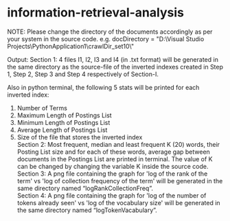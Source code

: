 # information-retrieval-analysis


NOTE:
Please change the directory of the documents accordingly as per your system in the source code. e.g. 
docDirectory = "D:\\Visual Studio  Projects\\PythonApplication1\\crawlDir_set10\\"



Output:
Section 1:
4 files I1, I2, I3 and I4 (in .txt format) will be generated in the same directory as the source-file of the inverted indexes created in Step 1, Step 2, Step 3 and Step 4 respectively of Section-I. 

Also in python terminal, the following 5 stats will be printed for each inverted index:
1. Number of Terms
2. Maximum Length of Postings List
3. Minimum Length of Postings List
4. Average Length of Postings List
5. Size of the file that stores the inverted index </br>
Section 2:
Most frequent, median and least frequent K (20) words, their Posting List size and for each of these words, average gap between documents in the Postings List are printed in terminal. The value of K can be changed by changing the variable K inside the source code.</br>
Section 3:
A png file containing the graph for 'log of the rank of the term' vs 'log of collection frequency of the term' will be generated in the same directory named “logRankCollectionFreq”.</br>
Section 4:
A png file containing the graph for 'log of the number of tokens already seen' vs 'log of the vocabulary size' will be generated in the same directory named “logTokenVacabulary”.</br></br>

